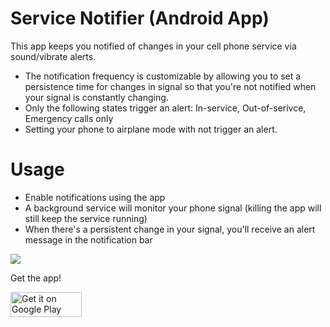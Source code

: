 # Service Notifier (Android App)

This app keeps you notified of changes in your cell phone service via sound/vibrate alerts. 

- The notification frequency is customizable by allowing you to set a persistence time for changes in signal so that you're not notified when your signal is constantly changing.
- Only the following states trigger an alert: In-service, Out-of-serivce, Emergency calls only
- Setting your phone to airplane mode with not trigger an alert.

# Usage
- Enable notifications using the app
- A background service will monitor your phone signal (killing the app will still keep the service running)
- When there's a persistent change in your signal, you'll receive an alert message in the notification bar

<img src="http://i.imgur.com/4zuowfv.png"/>

Get the app!

<a href="https://play.google.com/store/apps/details?id=com.aftercoffeelabs.apps.servicenotifier&utm_source=global_co&utm_medium=prtnr&utm_content=Mar2515&utm_campaign=PartBadge&pcampaignid=MKT-AC-global-none-all-co-pr-py-PartBadges-Oct1515-1"><img alt="Get it on Google Play" src="https://play.google.com/intl/en_us/badges/images/apps/en-play-badge.png" width=114 height=40 /></a>
